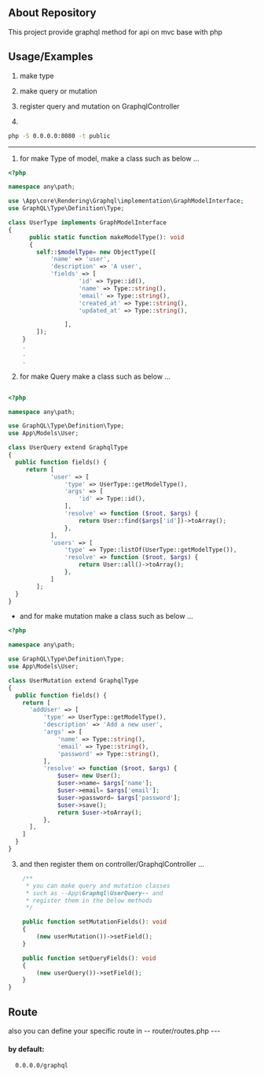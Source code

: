 
## About Repository

This project provide graphql method for api on mvc base with php



## Usage/Examples

1. make type

2. make query or mutation

3. register query and mutation on GraphqlController

4.
```bash 
php -S 0.0.0.0:8080 -t public
```

----
1. for make Type of model, make a class such as below ...

```php
<?php

namespace any\path;

use \App\core\Rendering\Graphql\implementation\GraphModelInterface;
use GraphQL\Type\Definition\Type;

class UserType implements GraphModelInterface
{
      public static function makeModelType(): void
      {
        self::$modelType= new ObjectType([
            'name' => 'user',
            'description' => 'A user',
            'fields' => [
                    'id' => Type::id(),
                    'name' => Type::string(),
                    'email' => Type::string(),
                    'created_at' => Type::string(),
                    'updated_at' => Type::string(),

                ],
        ]); 
    }
    .
    .
    .

```
2. for make Query make a class such as below ...

```php

<?php

namespace any\path;

use GraphQL\Type\Definition\Type;
use App\Models\User;

class UserQuery extend GraphqlType
{
  public function fields() {
     return [
            'user' => [
                'type' => UserType::getModelType(),
                'args' => [
                    'id' => Type::id(),
                ],
                'resolve' => function ($root, $args) {
                    return User::find($args['id'])->toArray();
                },
            ],
            'users' => [
                'type' => Type::listOf(UserType::getModelType()),
                'resolve' => function ($root, $args) {
                    return User::all()->toArray();
                },
            ]
        ];
  }
}
```

- and for make mutation make a class such as below ...

```php
<?php

namespace any\path;

use GraphQL\Type\Definition\Type;
use App\Models\User;

class UserMutation extend GraphqlType
{
  public function fields() {
    return [
      'addUser' => [
          'type' => UserType::getModelType(),
          'description' => 'Add a new user',
          'args' => [
              'name' => Type::string(),
              'email' => Type::string(),
              'password' => Type::string(),
          ],
          'resolve' => function ($root, $args) {
              $user= new User();
              $user->name= $args['name'];
              $user->email= $args['email'];
              $user->password= $args['password'];
              $user->save();
              return $user->toArray();
          },
      ],
    ]
  }
}
```

3. and then register them on controller/GraphqlController ...

```php
    /**
     * you can make query and mutation classes
     * such as --App\Graphql\UserQuery-- and
     * register them in the below methods
     */

    public function setMutationFields(): void
    {
        (new userMutation())->setField();
    }

    public function setQueryFields(): void
    {
        (new userQuery())->setField();
    }
}

```



## Route

also you can define your specific route in
-- router/routes.php ---
#### by default:
```http
  0.0.0.0/graphql
```